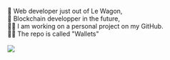 📡 Web developer just out of Le Wagon, <br>🥷  Blockchain developper in the future,<br>🧑‍💻  I am working on a personal project on my GitHub. <br>🧑‍🎨  The repo is called "Wallets"
<br/><br/>
![](https://github-readme-streak-stats.herokuapp.com/?user=PierreAnders&theme=dark&hide_border=true)<br/><br/>
